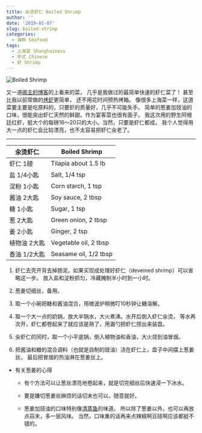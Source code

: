 ```yaml
---
title: 汆烫虾仁 Boiled Shrimp
author: ''
date: '2019-01-07'
slug: boiled-shrimp
categories:
  - 海鲜 Seafood
tags:
  - 上海菜 Shanghainess
  - 中式 Chinese
  - 虾 Shrimp
---
```

![Boiled Shrimp](/img/2019-01-06-boiled-shrimp.jpg)

又一道[阁主的博客](http://www.yuleshow.com/?p=6231)的上看来的菜，
几乎是我做过的最简单快速的虾仁菜了！
甚至比我以前常做的[烤虾](http://liyingbo.com/cooking/2018/02/25/roasted-shrimp/)更简单，
还不用花时间预热烤箱。
像很多上海菜一样，这道菜要主要是吃原料的，只要虾的质量好，几乎不可能失手。
简单的葱姜加豉油的口味，很能突出虾仁天然的鲜甜。作为宴客菜也很有面子。
我这次用的野生阿根廷红虾，挺大个的每磅16～20只的大小。当然，只要是虾仁都成，
我个人觉得用大一点的虾仁会比较漂亮，也不太容易把虾仁汆老了。


---
|汆烫虾仁                               |Boiled Shrimp              |
|---------------------------------------|-----------------------------|
|虾仁 1磅                               |Tilapia about 1.5 lb         |
|盐 1/4小匙                             |Salt, 1/4 tsp                |
|淀粉 1小匙                             |Corn starch, 1 tsp           |
|酱油 2大匙                             |Soy sauce, 2 tbsp            |
|糖 1小匙                               |Sugar, 1 tsp                 |
|葱 2大匙                               |Green onion, 2 tbsp          |
|姜 2小匙                               |Ginger, 2 tsp                |
|植物油 2大匙                               |Vegetable oil, 2 tbsp        |
|香油 1/2大匙                           |Seasame oil, 1/2 tbsp        |

1. 虾仁去壳开背去掉肠泥。如果买现成处理好虾仁（deveined shrimp）可以省略这一步。
放入盐和淀粉抓匀，冷藏腌制半小时到一小时。

2. 葱姜切细丝，备用。

3. 取一个小碗把糖和酱油混合，用微波炉稍微叮10秒钟让糖溶解。

4. 取一个大一点的奶锅，放大半锅水，大火煮沸。水开后倒入虾仁汆烫，
等水再次开，虾仁都卷起来了就应该是熟了，用漏勺把虾仁捞出来装盘。

5. 汆虾仁的同时，取一个小平底锅，倒入植物油和香油，大火烧到油冒烟。

6. 把酱油和糖的混合调料（也就是自制的豉油）浇在虾仁上，盘子中间摆上葱姜丝，
最后把冒烟的热油淋在葱姜丝上。

* 有关葱姜的心得

    - 有个方法可以让葱丝漂亮地卷起来，就是切完细丝后快速浸一下冰水。

    - 要是嫌切葱姜丝麻烦的话切末也可以，随意就好。

    - 葱姜加豉油的口味特别像[清蒸鱼](http://liyingbo.com/cooking/2018/12/30/steamed-tilapia/)的味道。
    所以除了葱姜以外，也可以再放点蒜末，多一层风味。
    当然，口味重的话再来点辣椒啊豆豉啊应该都挺不错的。